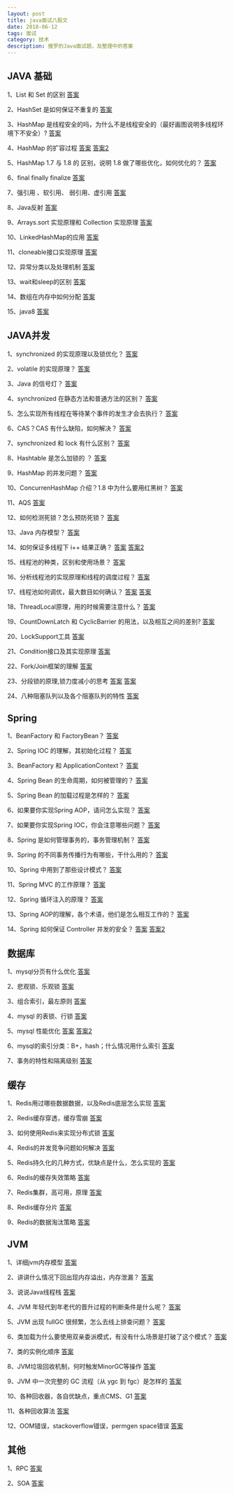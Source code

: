```yaml
---
layout: post
title: java面试八股文
date: 2018-06-12
tags: 面试
category: 技术
description: 搜罗的Java面试题，及整理中的答案
---
```


JAVA 基础
---

1、List 和 Set 的区别
[答案](https://www.cnblogs.com/IvesHe/p/6108933.html)

2、HashSet 是如何保证不重复的
[答案](https://blog.csdn.net/u010698072/article/details/52802179)

3、HashMap 是线程安全的吗，为什么不是线程安全的（最好画图说明多线程环境下不安全）?
[答案](https://www.cnblogs.com/qiumingcheng/p/5259892.html)

4、HashMap 的扩容过程
[答案](https://blog.csdn.net/aichuanwendang/article/details/53317351)
[答案2](https://www.cnblogs.com/KingIceMou/p/6976574.html)

5、HashMap 1.7 与 1.8 的 区别，说明 1.8 做了哪些优化，如何优化的？
[答案](http://www.cnblogs.com/stevenczp/p/7028071.html)

6、final finally finalize
[答案](https://blog.csdn.net/beixiaozhang/article/details/52955862)

7、强引用 、软引用、 弱引用、虚引用
[答案](https://www.zhihu.com/question/37401125)

8、Java反射
[答案](http://www.cnblogs.com/jqyp/archive/2012/03/29/2423112.html)

9、Arrays.sort 实现原理和 Collection 实现原理
[答案](https://blog.csdn.net/u011410529/article/details/56668545)

10、LinkedHashMap的应用
[答案](https://blog.csdn.net/kiss_the_sun/article/details/7848920)

11、cloneable接口实现原理
[答案](https://www.zhihu.com/question/52490586)

12、异常分类以及处理机制
[答案](https://blog.csdn.net/sinat_36713319/article/details/68945619)

13、wait和sleep的区别
[答案](https://blog.csdn.net/xyh269/article/details/52613507)

14、数组在内存中如何分配
[答案](https://blog.csdn.net/lcl19970203/article/details/54428358)

15、java8
[答案](https://segmentfault.com/blog/yinhaonefu_java8)

JAVA并发
---

1、synchronized 的实现原理以及锁优化？
[答案](https://blog.csdn.net/thousa_ho/article/details/77992743)

2、volatile 的实现原理？
[答案](http://www.importnew.com/23520.html)

3、Java 的信号灯？
[答案](https://blog.csdn.net/u011613354/article/details/51150248)

4、synchronized 在静态方法和普通方法的区别？
[答案](https://www.cnblogs.com/guiqulai/articles/7342006.html)

5、怎么实现所有线程在等待某个事件的发生才会去执行？
[答案](https://my.oschina.net/qimhkaiyuan/blog/1787438)

6、CAS？CAS 有什么缺陷，如何解决？
[答案](https://blog.csdn.net/zhangjq520/article/details/78951830)

7、synchronized 和 lock 有什么区别？
[答案](https://www.cnblogs.com/baizhanshi/p/6419268.html)

8、Hashtable 是怎么加锁的 ？
[答案](https://blog.csdn.net/qq_27093465/article/details/52279473)

9、HashMap 的并发问题？
[答案](https://blog.csdn.net/qq_27093465/article/details/52279473)

10、ConcurrenHashMap 介绍？1.8 中为什么要用红黑树？
[答案](https://blog.csdn.net/anig2014/article/details/39476801)

11、AQS
[答案](https://www.cnblogs.com/daydaynobug/p/6752837.html)

12、如何检测死锁？怎么预防死锁？
[答案](https://blog.csdn.net/ls5718/article/details/51896159)

13、Java 内存模型？
[答案](https://www.cnblogs.com/_popc/p/6096517.html)

14、如何保证多线程下 i++ 结果正确？
[答案](http://www.mamicode.com/info-detail-1983592.html)
[答案2](https://www.cnblogs.com/zemliu/p/3298685.html)

15、线程池的种类，区别和使用场景？
[答案](https://www.cnblogs.com/sachen/p/7401959.html)

16、分析线程池的实现原理和线程的调度过程？
[答案](https://blog.csdn.net/hsuxu/article/details/8985931)

17、线程池如何调优，最大数目如何确认？
[答案](https://www.cnblogs.com/jianzh5/p/6437315.html)
[答案](http://www.importnew.com/17384.html)

18、ThreadLocal原理，用的时候需要注意什么？
[答案](https://blog.csdn.net/sonny543/article/details/51336457)

19、CountDownLatch 和 CyclicBarrier 的用法，以及相互之间的差别?
[答案](https://www.cnblogs.com/dolphin0520/p/3920397.html)

20、LockSupport工具
[答案](https://blog.csdn.net/congduan/article/details/48710129)

21、Condition接口及其实现原理
[答案](https://blog.csdn.net/fuyuwei2015/article/details/72602182)

22、Fork/Join框架的理解
[答案](https://blog.csdn.net/timheath/article/details/71307834)

23、分段锁的原理,锁力度减小的思考
[答案](http://guochenglai.com/2016/06/04/java-concurrent4-java-subsection-decompose/)
[答案](https://blog.csdn.net/u010853261/article/details/54314486)

24、八种阻塞队列以及各个阻塞队列的特性
[答案](https://www.cnblogs.com/yjmyzz/p/BlockingQueue-in-java.html)

Spring
---

1、BeanFactory 和 FactoryBean？
[答案](https://blog.csdn.net/qiesheng/article/details/72875315)

2、Spring IOC 的理解，其初始化过程？
[答案](https://blog.csdn.net/u010796790/article/details/52623328)

3、BeanFactory 和 ApplicationContext？
[答案](https://www.cnblogs.com/adealjason/p/6500916.html)

4、Spring Bean 的生命周期，如何被管理的？
[答案](https://blog.csdn.net/yerenyuan_pku/article/details/52834011)

5、Spring Bean 的加载过程是怎样的？
[答案](https://www.cnblogs.com/xrq730/p/6285358.html)

6、如果要你实现Spring AOP，请问怎么实现？
[答案](https://blog.csdn.net/moreevan/article/details/11977115/)

7、如果要你实现Spring IOC，你会注意哪些问题？
[答案](https://segmentfault.com/a/1190000009139271)

8、Spring 是如何管理事务的，事务管理机制？
[答案](https://blog.csdn.net/jie_liang/article/details/77600742)

9、Spring 的不同事务传播行为有哪些，干什么用的？
[答案](https://blog.csdn.net/huaishuming/article/details/48492225)

10、Spring 中用到了那些设计模式？
[答案](https://www.cnblogs.com/baizhanshi/p/6187537.html)

11、Spring MVC 的工作原理？
[答案](https://www.cnblogs.com/xiaoxi/p/6164383.html)

12、Spring 循环注入的原理？
[答案](https://blog.csdn.net/jijianshuai/article/details/78122738)

13、Spring AOP的理解，各个术语，他们是怎么相互工作的？
[答案](https://blog.csdn.net/qukaiwei/article/details/50367761)

14、Spring 如何保证 Controller 并发的安全？
[答案](https://blog.csdn.net/u010523770/article/details/52458237)
[答案2](http://blog.51cto.com/lavasoft/1394669)

数据库
---

1、mysql分页有什么优化
[答案](https://www.cnblogs.com/geningchao/p/6649907.html)

2、悲观锁、乐观锁
[答案](https://blog.csdn.net/rexct392358928/article/details/52230737)

3、组合索引，最左原则
[答案](https://www.cnblogs.com/jamesbd/p/4333901.html)

4、mysql 的表锁、行锁
[答案](https://www.cnblogs.com/deliver/p/5730616.html)

5、mysql 性能优化
[答案](https://www.cnblogs.com/claireyuancy/p/7258314.html)
[答案2](https://www.cnblogs.com/zhouyusheng/p/8038224.html)

6、mysql的索引分类：B+，hash；什么情况用什么索引
[答案](https://blog.csdn.net/wuxing26jiayou/article/details/76795015)

7、事务的特性和隔离级别
[答案](https://www.cnblogs.com/huanongying/p/7021555.html)

缓存
---

1、Redis用过哪些数据数据，以及Redis底层怎么实现
[答案](http://www.mamicode.com/info-detail-1776966.html)

2、Redis缓存穿透，缓存雪崩
[答案](https://www.cnblogs.com/zhangweizhong/p/6258797.html)

3、如何使用Redis来实现分布式锁
[答案](https://www.itcodemonkey.com/article/3944.html)

4、Redis的并发竞争问题如何解决
[答案](https://blog.csdn.net/happy_wu/article/details/78736641)

5、Redis持久化的几种方式，优缺点是什么，怎么实现的
[答案](https://www.cnblogs.com/ssssdy/p/7132856.html)

6、Redis的缓存失效策略
[答案](https://www.cnblogs.com/moonandstar08/p/5686498.html)

7、Redis集群，高可用，原理
[答案](https://www.cnblogs.com/liyasong/p/redis_jiqun.html?utm_source=itdadao&utm_medium=referral)

8、Redis缓存分片
[答案](https://www.cnblogs.com/houziwty/p/5167075.html)

9、Redis的数据淘汰策略
[答案](https://blog.csdn.net/suibo0912hf/article/details/51684625)

JVM
---

1、详细jvm内存模型
[答案](https://blog.csdn.net/genius_ge/article/details/76151179)

2、讲讲什么情况下回出现内存溢出，内存泄漏？
[答案](https://blog.csdn.net/zlts000/article/details/53046620)

3、说说Java线程栈
[答案](https://blog.csdn.net/hust_superman/article/details/39402087)

4、JVM 年轻代到年老代的晋升过程的判断条件是什么呢？
[答案](https://blog.csdn.net/cpcpcp123/article/details/51262940)

5、JVM 出现 fullGC 很频繁，怎么去线上排查问题？
[答案](https://blog.csdn.net/wilsonpeng3/article/details/70064336/)

6、类加载为什么要使用双亲委派模式，有没有什么场景是打破了这个模式？
[答案](https://my.oschina.net/aminqiao/blog/262601)

7、类的实例化顺序
[答案](https://www.cnblogs.com/SirSmith/p/5536288.html)

8、JVM垃圾回收机制，何时触发MinorGC等操作
[答案](https://blog.csdn.net/caomiao2006/article/details/47756233)

9、JVM 中一次完整的 GC 流程（从 ygc 到 fgc）是怎样的
[答案](https://blog.csdn.net/qq_33919114/article/details/79312612)

10、各种回收器，各自优缺点，重点CMS、G1
[答案](https://blog.csdn.net/qq_25396633/article/details/72972008)

11、各种回收算法
[答案](https://www.cnblogs.com/guozhenqiang/p/5621665.html)

12、OOM错误，stackoverflow错误，permgen space错误
[答案](https://blog.csdn.net/sinat_29912455/article/details/51125748)


其他
---

1、RPC
[答案](https://www.zhihu.com/question/25536695)

2、SOA
[答案](https://www.cnblogs.com/renzhitian/p/6853289.html)
